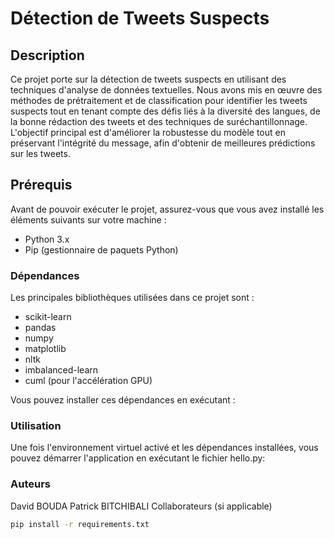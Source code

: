 # Détection de Tweets Suspects

## Description
Ce projet porte sur la détection de tweets suspects en utilisant des techniques d'analyse de données textuelles. Nous avons mis en œuvre des méthodes de prétraitement et de classification pour identifier les tweets suspects tout en tenant compte des défis liés à la diversité des langues, de la bonne rédaction des tweets et des techniques de suréchantillonnage. L'objectif principal est d'améliorer la robustesse du modèle tout en préservant l'intégrité du message, afin d'obtenir de meilleures prédictions sur les tweets.

## Prérequis

Avant de pouvoir exécuter le projet, assurez-vous que vous avez installé les éléments suivants sur votre machine :

- Python 3.x
- Pip (gestionnaire de paquets Python)

### Dépendances

Les principales bibliothèques utilisées dans ce projet sont :

- scikit-learn
- pandas
- numpy
- matplotlib
- nltk
- imbalanced-learn
- cuml (pour l'accélération GPU)
  
Vous pouvez installer ces dépendances en exécutant :

### Utilisation
Une fois l'environnement virtuel activé et les dépendances installées, vous pouvez démarrer l'application en exécutant le fichier hello.py:

### Auteurs
David BOUDA
Patrick BITCHIBALI
Collaborateurs (si applicable)

```bash
pip install -r requirements.txt
